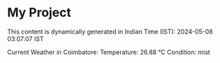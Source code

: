 # My Project

This content is dynamically generated in Indian Time (IST): 2024-05-08 03:07:07 IST


Current Weather in Coimbatore:
Temperature: 26.88 °C
Condition: mist
